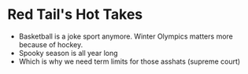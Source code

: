 # Red Tail's Hot Takes 
* Basketball is a joke sport anymore. Winter Olympics matters more because of hockey.
* Spooky season is all year long
* Which is why we need term limits for those asshats (supreme court)

